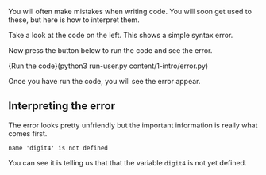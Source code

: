 You will often make mistakes when writing code. You will soon get used to these, but here is how to interpret them.

Take a look at the code on the left. This shows a simple syntax error. 

Now press the button below to run the code and see the error.

{Run the code}(python3 run-user.py content/1-intro/error.py)

Once you have run the code, you will see the error appear.

## Interpreting the error
The error looks pretty unfriendly but the important information is really what comes first.

```
name 'digit4' is not defined
```

You can see it is telling us that that the variable `digit4` is not yet defined.
